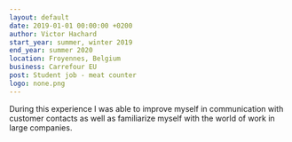 ```yaml
---
layout: default
date: 2019-01-01 00:00:00 +0200
author: Victor Hachard
start_year: summer, winter 2019
end_year: summer 2020
location: Froyennes, Belgium
business: Carrefour EU
post: Student job - meat counter
logo: none.png
---
```



During this experience I was able to improve myself in communication with customer contacts as well as familiarize myself with the world of work in large companies.
